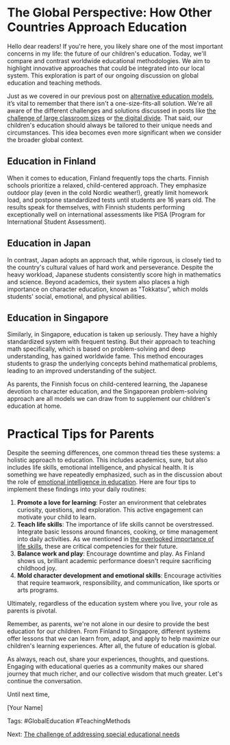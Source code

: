 # The Global Perspective: How Other Countries Approach Education

Hello dear readers! If you're here, you likely share one of the most important concerns in my life: the future of our children's education. Today, we'll compare and contrast worldwide educational methodologies. We aim to highlight innovative approaches that could be integrated into our local system. This exploration is part of our ongoing discussion on global education and teaching methods. 

Just as we covered in our previous post on [alternative education models](/xedublog/education-fundamentals/alternative-education-models-homeschooling.html), it’s vital to remember that there isn't a one-size-fits-all solution. We're all aware of the different challenges and solutions discussed in posts like [the challenge of large classroom sizes](/xedublog/modern-challenges/the-challenge-of-large-classroom-sizes.html) or [the digital divide](/xedublog/modern-challenges/addressing-the-digital-divide-ensuring-equal-access.html). That said, our children's education should always be tailored to their unique needs and circumstances. This idea becomes even more significant when we consider the broader global context.

## Education in Finland
When it comes to education, Finland frequently tops the charts. Finnish schools prioritize a relaxed, child-centered approach. They emphasize outdoor play (even in the cold Nordic weather!), greatly limit homework load, and postpone standardized tests until students are 16 years old. The results speak for themselves, with Finnish students performing exceptionally well on international assessments like PISA (Program for International Student Assessment).

## Education in Japan
In contrast, Japan adopts an approach that, while rigorous, is closely tied to the country's cultural values of hard work and perseverance. Despite the heavy workload, Japanese students consistently score high in mathematics and science. Beyond academics, their system also places a high importance on character education, known as "Tokkatsu”, which molds students' social, emotional, and physical abilities.

## Education in Singapore
Similarly, in Singapore, education is taken up seriously. They have a highly standardized system with frequent testing. But their approach to teaching math specifically, which is based on problem-solving and deep understanding, has gained worldwide fame. This method encourages students to grasp the underlying concepts behind mathematical problems, leading to an improved understanding of the subject.

As parents, the Finnish focus on child-centered learning, the Japanese devotion to character education, and the Singaporean problem-solving approach are all models we can draw from to supplement our children's education at home.

# Practical Tips for Parents
Despite the seeming differences, one common thread ties these systems: a holistic approach to education. This includes academics, sure, but also includes life skills, emotional intelligence, and physical health. It is something we have repeatedly emphasized, such as in the discussion about the role of [emotional intelligence in education](/xedublog/holistic-development/the-push-for-emotional-intelligence-in-education.html). Here are four tips to implement these findings into your daily routines:
1.	**Promote a love for learning**: Foster an environment that celebrates curiosity, questions, and exploration. This active engagement can motivate your child to learn.
2.	**Teach life skills**: The importance of life skills cannot be overstressed. Integrate basic lessons around finances, cooking, or time management into daily activities. As we mentioned in [the overlooked importance of life skills](/xedublog/education-fundamentals/the-overlooked-importance-of-life-skills-in-curriculum.html), these are critical competencies for their future.
3.	**Balance work and play**: Encourage downtime and play. As Finland shows us, brilliant academic performance doesn't require sacrificing childhood joy.
4.	**Mold character development and emotional skills**: Encourage activities that require teamwork, responsibility, and communication, like sports or arts programs. 

Ultimately, regardless of the education system where you live, your role as parents is pivotal. 

Remember, as parents, we're not alone in our desire to provide the best education for our children. From Finland to Singapore, different systems offer lessons that we can learn from, adapt, and apply to help maximize our children's learning experiences. After all, the future of education is global.

As always, reach out, share your experiences, thoughts, and questions. Engaging with educational queries as a community makes our shared journey that much richer, and our collective wisdom that much greater. Let's continue the conversation.

Until next time,

[Your Name]

Tags: #GlobalEducation #TeachingMethods

Next: [The challenge of addressing special educational needs](/xedublog/education-fundamentals/the-challenge-of-addressing-special-educational-needs.html)